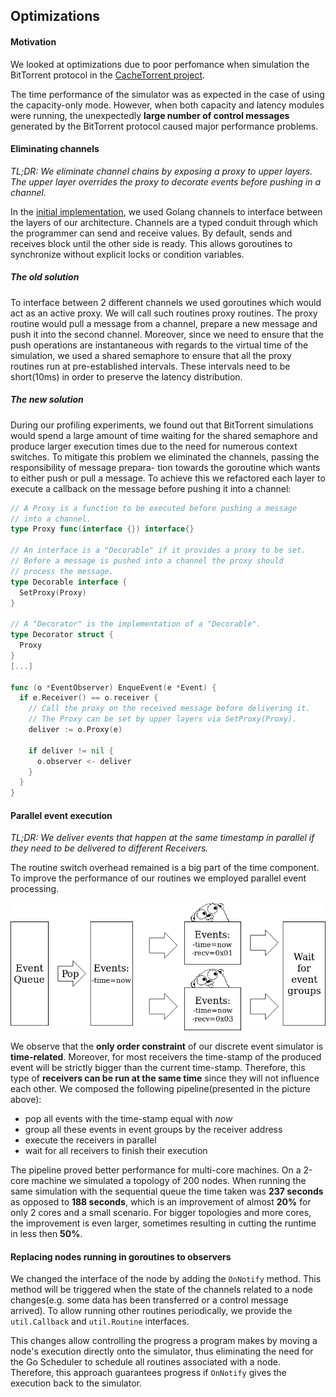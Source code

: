 ## Optimizations

#### Motivation

We looked at optimizations due to poor perfomance when simulation the BitTorrent protocol in the [CacheTorrent project](https://github.com/danalex97/nfsTorrent).

The time performance of the simulator was as expected in the case of using the
capacity-only mode. However, when both capacity and latency modules were running, the unexpectedly **large number of control messages** generated by the BitTorrent protocol caused major performance problems.

#### Eliminating channels

*TL;DR: We eliminate channel chains by exposing a proxy to upper layers. The upper layer overrides the proxy to decorate events before pushing in a channel.*

In the [initial implementation](latecy.md), we used Golang channels to interface between the layers of our architecture. Channels are a typed conduit through which the programmer
can send and receive values. By default, sends and receives block until the other side
is ready. This allows goroutines to synchronize without explicit locks or condition
variables.

##### The old solution

To interface between 2 different channels we used goroutines which would act as an
active proxy. We will call such routines proxy routines. The proxy routine would pull
a message from a channel, prepare a new message and push it into the second channel. Moreover, since we need to ensure that the push operations are instantaneous
with regards to the virtual time of the simulation, we used a shared semaphore to
ensure that all the proxy routines run at pre-established intervals. These intervals
need to be short(10ms) in order to preserve the latency distribution.

##### The new solution

During our profiling experiments, we found out that BitTorrent simulations would
spend a large amount of time waiting for the shared semaphore and produce larger
execution times due to the need for numerous context switches. To mitigate this
problem we eliminated the channels, passing the responsibility of message prepara-
tion towards the goroutine which wants to either push or pull a message. To achieve
this we refactored each layer to execute a callback on the message before pushing it
into a channel:

```go
// A Proxy is a function to be executed before pushing a message
// into a channel.
type Proxy func(interface {}) interface{}

// An interface is a "Decorable" if it provides a proxy to be set.
// Before a message is pushed into a channel the proxy should
// process the message.
type Decorable interface {
  SetProxy(Proxy)
}

// A "Decorator" is the implementation of a "Decorable".
type Decorator struct {
  Proxy
}
[...]

func (o *EventObserver) EnqueEvent(e *Event) {
  if e.Receiver() == o.receiver {
    // Call the proxy on the received message before delivering it.
    // The Proxy can be set by upper layers via SetProxy(Proxy).
    deliver := o.Proxy(e)

    if deliver != nil {
      o.observer <- deliver
    }
  }
}
```

#### Parallel event execution

*TL;DR: We deliver events that happen at the same timestamp in parallel if they need to be delivered to different Receivers.*

The routine switch overhead remained is a big part of the time component. To improve the performance of our routines we employed parallel event processing.

![ ](pics/parallel.png)

We observe that the **only order constraint** of our discrete event simulator is **time-related**. Moreover, for most receivers the time-stamp of the produced event will be strictly bigger than the current time-stamp. Therefore, this type of **receivers can be run at the same time** since they will not influence each other. We composed the following pipeline(presented in the picture above):

- pop all events with the time-stamp equal with *now*
- group all these events in event groups by the receiver address
- execute the receivers in parallel
- wait for all receivers to finish their execution

The pipeline proved better performance for multi-core machines. On a 2-core machine we simulated a topology of 200 nodes. When running the same simulation with the sequential queue the time taken was **237 seconds** as opposed to **188 seconds**, which is an improvement of almost **20%** for only 2 cores and a small scenario. For bigger topologies and more cores, the improvement is even larger, sometimes resulting in cutting the runtime in less then **50%**.

#### Replacing nodes running in goroutines to observers

We changed the interface of the node by adding the `OnNotify` method. This method will be triggered when the state of the channels related to a node changes(e.g. some data has been transferred or a control message arrived). To allow running other routines periodically, we provide the `util.Callback` and `util.Routine` interfaces.

This changes allow controlling the progress a program makes by moving a node's execution directly onto the simulator, thus eliminating the need for the Go Scheduler to schedule all routines associated with a node. Therefore, this approach guarantees progress if `OnNotify` gives the execution back to the simulator.  
